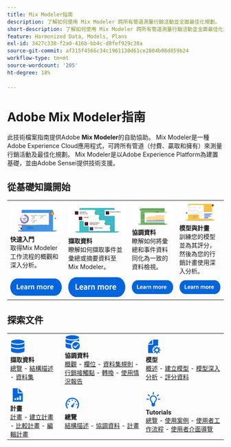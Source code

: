 ```yaml
---
title: Mix Modeler指南
description: 了解如何使用 Mix Modeler 跨所有管道測量行銷活動並全面最佳化規劃。
short-description: 了解如何使用 Mix Modeler 跨所有管道測量行銷活動並全面最佳化規劃。
feature: Harmonized Data, Models, Plans
exl-id: 3427c338-f2a0-416b-bb4c-d8fef929c38a
source-git-commit: af315f4566c34c1961130d61ce2804b98d859b24
workflow-type: tm+mt
source-wordcount: '205'
ht-degree: 18%

---
```


# Adobe Mix Modeler指南

此技術檔案指南提供Adobe **Mix Modeler**&#x200B;的自助協助。 Mix Modeler是一種Adobe Experience Cloud應用程式，可跨所有管道（付費、贏取和擁有）來測量行銷活動及最佳化規劃。 Mix Modeler是以Adobe Experience Platform為建置基礎，並由Adobe Sensei提供技術支援。

## 從基礎知識開始

<table style="table-layout:fixed">
  <tr style="border: 0;">
    <td>
    <a href="/help/get-started/about.md"><img src="assets/whatis-mm.png"></a>
    <div><strong>快速入門</strong><br/>取得Mix Modeler工作流程的概觀和深入分析。</div>
    </td>
    <td>
    <a href="/help/ingest-data/overview.md"><img src="assets/data-ingestion-mm.png"></a>
    <div><strong>擷取資料</strong><br/>瞭解如何擷取事件並彙總或摘要資料至Mix Modeler。</div>
    </td>
    <td>
    <a href="/help/harmonize-data/overview.md"><img src="assets/plan-mm.png"/></a>
    <div><strong>協調資料</strong><br/>瞭解如何將彙總和事件資料同化為一致的資料檢視。 
    </div>
    </td>
    <td>
    <a href="/help/models/overview.md"><img src="assets/models-mm.png"></a>
    <div><strong>模型與計畫</strong><br/>訓練您的模型並為其評分，然後為您的行銷計畫使用深入分析。</div>
    </td>
  </tr>
  <tr style="border: 0;">
    <td align="center"><a href="/help/get-started/about.md"><img src="assets/learn-more-button.svg"></a></td>
    <td align="center"><a href="/help/ingest-data/overview.md"><img src="assets/learn-more-button.svg"></a></td>
    <td align="center"><a href="/help/harmonize-data/overview.md"><img src="assets/learn-more-button.svg"></a></td>
    <td align="center"><a href="/help/models/overview.md"><img src="assets/learn-more-button.svg"></a></td>
    </tr>
</table>


## 探索文件

<table style="table-layout:fixed">
  <tr style="border: 0;">
    <td>
      <img src="assets/Data.svg" width="35px"><br/>
      <strong>擷取資料</strong><br/><a href="/help/ingest-data/overview.md">總覽</a> - <a href="/help/ingest-data/schemas.md">結構描述</a> - <a href="/help/ingest-data/datasets.md">資料集</a> 
    </td>
    <td>
      <img src="assets/DataCheck.svg" width="35px"><br/>
      <strong>協調資料</strong><br/><a href="/help/harmonize-data/overview.md">概觀</a> - <a href="/help/harmonize-data/fields.md">欄位</a> - <a href="/help/harmonize-data/dataset-rules.md">資料集規則</a> - <a href="/help/harmonize-data/marketing-touchpoints.md">行銷接觸點</a> - <a href="/help/harmonize-data/conversions.md">轉換</a> - <a href="/help/harmonize-data/usage-report.md">使用情況報告</a>  
    </td>
    <td>
      <img src="assets/FileGear.svg" width="35px"><br/>
      <strong>模型</strong><br/><a href="/help/models/overview.md">概述</a> - <a href="/help/models/create.md">建立模型</a> - <a href="/help/models/insights.md">模型深入分析</a> - <a href="/help/models/scoring-data.md">評分資料</a>
    </td>
  </tr>
  <tr style="border: 0;">
    <td>
      <img src="assets/FileChart.svg" width="35px"><br/>
      <strong>計畫</strong><br/><a href="/help/plans/overview.md">計畫</a> - <a href="/help/plans/create.md">建立計畫</a> - <a href="/help/plans/compare.md">比較計畫</a> - <a href="/help/plans/edit.md">編輯計畫</a>
    </td>
    <td>
      <img src="assets/Dashboard.svg" width="35px"><br/>
      <strong>總覽</strong><br/><a href="/help/dashboard/overview.md">結構描述</a> - <a href="/help/dashboard/harmonized-data.md">協調資料</a> - <a href="/help/dashboard/plans.md">計畫</a>
    </td>
        <td>
      <img src="assets/Learn.svg" width="35px"><br/>
      <strong>Tutorials</strong><br/><a href="https://experienceleague.adobe.com/docs/mix-modeler-learn/tutorials/overview.html?lang=en">總覽</a> - <a href="https://experienceleague.adobe.com/docs/mix-modeler-learn/tutorials/intro/use-cases.html?lang=en">使用案例</a> - <a href="https://experienceleague.adobe.com/docs/mix-modeler-learn/tutorials/intro/user-workflow.html?lang=en">使用者工作流程</a> - <a href="https://experienceleague.adobe.com/docs/mix-modeler-learn/tutorials/intro/user-interface-tour.html?lang=en">使用者介面導覽</a>
    </td>
  </tr>
</table>
